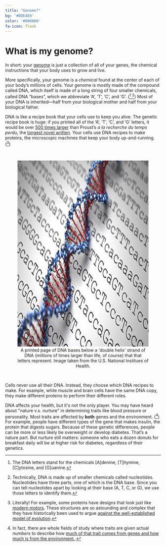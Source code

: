 ```yaml
---
title: "Genome?"
bg: '#DDE4E0'
color: '#000000' 
fa-icon: flask
---
```

# What is my genome?

In short: your [genome](https://www.yourgenome.org/facts/what-is-a-genome) is just a collection of all of your genes, the chemical instructions that your body uses to grow and live.



More specifically, your genome is a *chemical* found at the center of each of your body’s millions of cells.  Your genome is mostly made of the compound called DNA, which itself is made
of a long string of four smaller chemicals, called DNA “bases”, which we abbreviate ‘A’, ‘T’, ‘C’, and ‘G’. ([^1],[^2]) Most of your DNA is inherited—half from your biological mother and half from your biological father.



DNA is like a recipe book that your cells use to keep you alive. The genetic recipe book is huge: if you printed all of the ‘A’, ‘T’, ‘C’, and ‘G’ letters, it would be over [500 times larger](<https://www.veritasgenetics.com/our-thinking/whole-story>) than Proust’s *a la recherche du temps perdu*, the [longest novel written](<http://www.guinnessworldrecords.com/world-records/longest-novel>). Your cells use DNA recipes to make proteins, the microscopic machines that keep your body up-and-running. ([^3])

<br>

<figure align="center">
  <img src="/img/dna_printed.png" alt="DNA helix on top of printed DNA" width="600" height="600"/>
  <figcaption>A printed page of DNA bases below a  'double helix' strand of DNA (millions of times larger than life, of course) that that letters represent. Image taken from the <a src="https://www.nih.gov/news-events/nih-research-matters/finding-factors-affect-huntingtons-disease-onset">U.S. National Institues of Health.</a></figcaption>
</figure>
<br>



Cells never use all their DNA. Instead, they choose which DNA recipes to make. For example, while muscle and brain cells have the same DNA copy, they make different proteins to perform their different roles.

 

DNA affects your health, but it's not the only player. You may have heard about "nature v.s. nurture" in determining traits like blood pressure or personality. Most traits are affected by **both** genes and the environment. ([^4])  For example, people have different types of the gene that makes insulin, the protein that digests sugars. Because of these genetic differences, people can be more or less likely be overweight or develop diabetes. That’s a nature part. But nurture still matters: someone who eats a dozen donuts for breakfast daily will be at higher risk for diabetes, regardless of their genetics.

 
  



[^1]: The DNA letters stand for the chemicals [A]denine, [T]hymine, [C]ytosine, and [G]uanine.
[^2]: Technically, DNA is made up of smaller chemicals called nucleotides. Nucleotides have three parts, one of which is the DNA base. Since you can tell nucleotides apart by looking at their base (A, T, C, or G), we use those letters to identify them.
[^3]: Literally! For example, some proteins have designs that look just like [modern motors](<https://www.thunderbolts.info/wp/2017/12/15/flagellar-motors-3/>). These structures are so astounding and complex that they have historically been used to argue [against the well-established model of evolution](<https://historynewsnetwork.org/article/129214>).  
[^4]: In fact, there are whole fields of study where traits are given actual *numbers* to describe how [much of that trait comes from genes and how much is from the environment.](<https://www.nature.com/scitable/topicpage/estimating-trait-heritability-46889>).  
